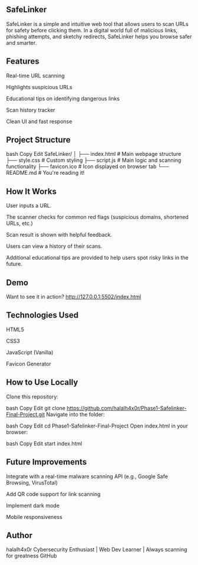## SafeLinker
SafeLinker is a simple and intuitive web tool that allows users to scan URLs for safety before clicking them. In a digital world full of malicious links, phishing attempts, and sketchy redirects, SafeLinker helps you browse safer and smarter.


## Features
Real-time URL scanning

 Highlights suspicious URLs

 Educational tips on identifying dangerous links

 Scan history tracker

 Clean UI and fast response

## Project Structure
bash
Copy
Edit
SafeLinker/
│
├── index.html           # Main webpage structure
├── style.css            # Custom styling
├── script.js            # Main logic and scanning functionality
├── favicon.ico          # Icon displayed on browser tab
└── README.md            # You're reading it!
## How It Works
User inputs a URL.

The scanner checks for common red flags (suspicious domains, shortened URLs, etc.)

Scan result is shown with helpful feedback.

Users can view a history of their scans.

Additional educational tips are provided to help users spot risky links in the future.

## Demo
Want to see it in action?
http://127.0.0.1:5502/index.html

## Technologies Used
HTML5

CSS3

JavaScript (Vanilla)

Favicon Generator

## How to Use Locally
Clone this repository:

bash
Copy
Edit
git clone https://github.com/halalh4x0r/Phase1-Safelinker-Final-Project.git
Navigate into the folder:

bash
Copy
Edit
cd Phase1-Safelinker-Final-Project
Open index.html in your browser:

bash
Copy
Edit
start index.html
## Future Improvements
Integrate with a real-time malware scanning API (e.g., Google Safe Browsing, VirusTotal)

Add QR code support for link scanning

Implement dark mode

Mobile responsiveness

## Author
halalh4x0r
Cybersecurity Enthusiast | Web Dev Learner | Always scanning for greatness 
GitHub


